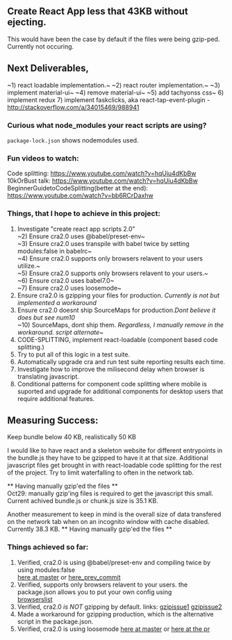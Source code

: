 ## Create React App less that 43KB without ejecting.
This would have been the case by default if the files were being gzip-ped. Currently not occuring.

## Next Deliverables,
~1) react loadable implementation.~
~2) react router implementation.~
~3) implement material-ui~
~4) remove material-ui~
~5) add tachyonss css~
6) implement redux
7) implement faskclicks, aka react-tap-event-plugin - http://stackoverflow.com/a/34015469/988941

### Curious what node_modules your react scripts are using?
`package-lock.json` shows nodemodules used.

### Fun videos to watch:
Code splitting: https://www.youtube.com/watch?v=hqUiu4dKbBw
<br/>10kOrBust talk: https://www.youtube.com/watch?v=hqUiu4dKbBw
<br/>BeginnerGuidetoCodeSplitting(better at the end): https://www.youtube.com/watch?v=bb6RCrDaxhw

### Things, that I hope to achieve in this project:
1) Investigate "create react app scripts 2.0"
<br/>~2) Ensure cra2.0 uses @babel/preset-env~
<br/>~3) Ensure cra2.0 uses transpile with babel twice by setting modules:false in babelrc~
<br/>~4) Ensure cra2.0 supports only browsers relavent to your users utilize.~
<br/>~5) Ensure cra2.0 supports only browsers relavent to your users.~
<br/>~6) Ensure cra2.0 uses babel7.0~
<br/>~7) Ensure cra2.0 uses loosemode~
8) Ensure cra2.0 is gzipping your files for production. *Currently is not but implemented a workaround*
9) Ensure cra2.0  doesnt ship SourceMaps for production.*Dont believe it does but see num10*
<br/>~10) SourceMaps, dont ship them. *Regardless, I manually remove in the workaround. script alternate*~
11) CODE-SPLITTING, implement react-loadable (component based code splitting.)
12) Try to put all of this logic in a test suite.
13) Automatically upgrade cra and run test suite reporting results each time.
14) Investigate how to improve the milisecond delay when browser is translating javascript.
15) Conditional patterns for component code splitting where mobile is suported and upgrade for additional components for desktop users that require additional features.

## Measuring Success:
Keep bundle below 40 KB, realistically 50 KB

I would like to have react and a skeleton website for different entrypoints in the bundle.js they have to be gzipped to have it at that size. Additional javascript files get brought in with react-loadable code splitting for the rest of the project. Try to limit waterfalling to often in the network tab.

** Having manually gzip'ed the files **
<br/>Oct29: manually gzip'ing files is required to get the javascript this small.
<br/>Current achived bundle.js or chunk.js size is 35.1 KB.

Another measurement to keep in mind is the overall size of data transfered on the network tab when on an incognito window with cache disabled. Currently 38.3 KB.
** Having manually gzip'ed the files **

### Things achieved so far:
1) Verified, cra2.0 is using @babel/preset-env and compiling twice by using modules:false
<br/>[here at master](https://github.com/facebook/create-react-app/blob/master/packages/babel-preset-react-app/create.js#L73) or [here_prev_commit](https://github.com/facebook/create-react-app/blob/1d4fdc2dd4950011beacf1883900bf5d8da7079e/packages/babel-preset-react-app/index.js#L59)
2) Verified, supports only browsers relavent to your users. the package.json allows you to put your own config using
<br/>[browserslist](https://github.com/browserslist/browserslist)
3) Verified, cra2.0 *is NOT* gzipping by default. links: [gzipissue1](https://github.com/facebook/create-react-app/issues/1908#issuecomment-295497575) [gzipissue2](https://github.com/zeit/serve/issues/460)
4) Made a workaround for gzipping production, which is the alternative script in the package.json.
5) Verified, cra2.0 is using loosemode [here at master](https://github.com/facebook/create-react-app/blob/master/packages/babel-preset-react-app/create.js#L124) or [here at the pr](https://github.com/tvalentius/create-react-app/pull/24)


